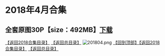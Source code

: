 # 2018年4月合集
## 全套原图30P【size：492MB】[下载](https://474b.com/file/25713053-435036589)
[【返回2018合集目录】](/2018年VIP作品合集/README.md)
[【返回总目录】](/README.md)
![201804.png](https://www.nsaimg.com/2020/04/02/5e85ad2bbac82.png)
[【回到顶部】](#readme)[【返回2018合集目录】](/2018年VIP作品合集/README.md)
[【返回总目录】](/README.md)

